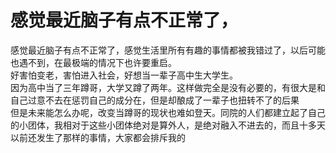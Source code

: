 感觉最近脑子有点不正常了，
==================

感觉最近脑子有点不正常了，感觉生活里所有有趣的事情都被我错过了，以后可能也遇不到，在最极端的情况下也许要重启。<br>
好害怕变老，害怕进入社会，好想当一辈子高中生大学生。<br>
因为高中当了三年蹲哥，大学又蹲了两年。这样做完全是没有必要的，有很大是和自己过意不去在惩罚自己的成分在，但是却酿成了一辈子也扭转不了的后果<br>
但是未来能怎么办呢，改变当蹲哥的现状也难如登天。同院的人们都建立起了自己的小团体，我相对于这些小团体绝对是算外人，是绝对融入不进去的，而且十多天以前还发生了那样的事情，大家都会排斥我的